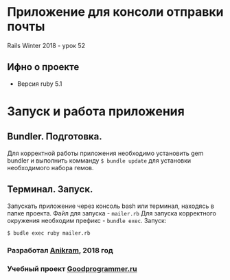# Приложение для консоли отправки почты
Rails Winter 2018 - урок 52

## Ифно о проекте

* Версия ruby 5.1

# Запуск и работа приложения
## Bundler. Подготовка.
Для корректной работы приложения необходимо установить gem bundler и 
выполнить комманду `$ bundle update` для установки 
необходимого набора гемов.

## Терминал. Запуск.
Запускать приложение через консоль bash или терминал, находясь в папке проекта. 
Файл для запуска - `mailer.rb` 
Для запуска корректного окружения необходим префикс - `bundle exec`.
Запуск:

```bash
$ budle exec ruby mailer.rb
```
 
### Разработал [Anikram](https://github.com:Anikram), 2018 год
 
### Учебный проект [Goodprogrammer.ru](https://Goodprogrammer.ru)
 
